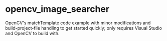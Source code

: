 # opencv_image_searcher
OpenCV's matchTemplate code example with minor modifications and build-project-file handling to get started quickly; only requires Visual Studio and OpenCV to build with.
